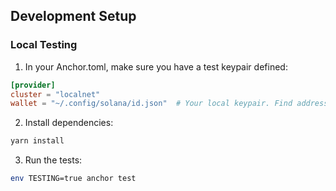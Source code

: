 ## Development Setup

### Local Testing

1. In your Anchor.toml, make sure you have a test keypair defined:

```toml
[provider]
cluster = "localnet"
wallet = "~/.config/solana/id.json"  # Your local keypair. Find address using `solana address`
```

2. Install dependencies:

```bash
yarn install
```

3. Run the tests:

```bash
env TESTING=true anchor test
```
